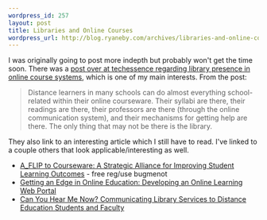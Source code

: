 ```yaml
--- 
wordpress_id: 257
layout: post
title: Libraries and Online Courses
wordpress_url: http://blog.ryaneby.com/archives/libraries-and-online-courses/
---
```

I was originally going to post more indepth but probably won't get the time soon. There was a <a href="http://techessence.info/node/19">post over at techessence regarding library presence in online course systems</a>, which is one of my main interests. From the post:

<blockquote>Distance learners in many schools can do almost everything school-related within their online courseware. Their syllabi are there, their readings are there, their professors are there (through the online communication system), and their mechanisms for getting help are there. The only thing that may not be there is the library.</blockquote>

They also link to an interesting article which I still have to read. I've linked to a couple others that look applicable/interesting as well.

<ul>
<li><a href="http://www.innovateonline.info/index.php?view=article&id=46&action=article">A_FLIP to Courseware: A Strategic Alliance for Improving Student Learning Outcomes</a> - free reg/use bugmenot</li>
<li><a href="http://www.westga.edu/~distance/ojdla/fall83/winterstein83.htm">Getting an Edge in Online Education: Developing an Online Learning Web Portal</a></li>
<li><a href="http://www.westga.edu/~distance/ojdla/summer82/nicholas82.htm">Can You Hear Me Now? Communicating Library Services to Distance Education Students and Faculty</a></li>
</ul>
